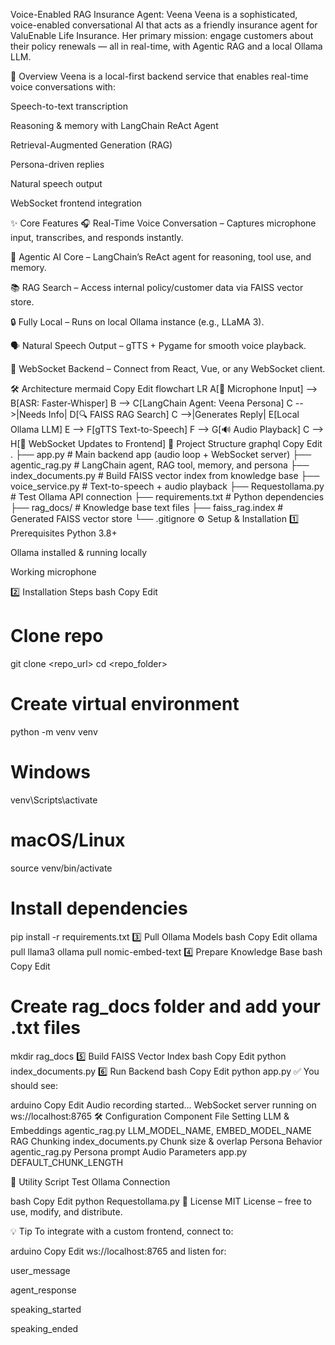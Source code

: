 Voice-Enabled RAG Insurance Agent: Veena
Veena is a sophisticated, voice-enabled conversational AI that acts as a friendly insurance agent for ValuEnable Life Insurance.
Her primary mission: engage customers about their policy renewals — all in real-time, with Agentic RAG and a local Ollama LLM.

🚀 Overview
Veena is a local-first backend service that enables real-time voice conversations with:

Speech-to-text transcription

Reasoning & memory with LangChain ReAct Agent

Retrieval-Augmented Generation (RAG)

Persona-driven replies

Natural speech output

WebSocket frontend integration

✨ Core Features
🎧 Real-Time Voice Conversation – Captures microphone input, transcribes, and responds instantly.

🧠 Agentic AI Core – LangChain’s ReAct agent for reasoning, tool use, and memory.

📚 RAG Search – Access internal policy/customer data via FAISS vector store.

🔒 Fully Local – Runs on local Ollama instance (e.g., LLaMA 3).

🗣 Natural Speech Output – gTTS + Pygame for smooth voice playback.

🔌 WebSocket Backend – Connect from React, Vue, or any WebSocket client.

🛠 Architecture
mermaid
Copy
Edit
flowchart LR
    A[🎤 Microphone Input] --> B[ASR: Faster-Whisper]
    B --> C[LangChain Agent: Veena Persona]
    C -->|Needs Info| D[🔍 FAISS RAG Search]
    C -->|Generates Reply| E[Local Ollama LLM]
    E --> F[gTTS Text-to-Speech]
    F --> G[🔊 Audio Playback]
    C --> H[🔌 WebSocket Updates to Frontend]
📂 Project Structure
graphql
Copy
Edit
.
├── app.py                # Main backend app (audio loop + WebSocket server)
├── agentic_rag.py        # LangChain agent, RAG tool, memory, and persona
├── index_documents.py    # Build FAISS vector index from knowledge base
├── voice_service.py      # Text-to-speech + audio playback
├── Requestollama.py      # Test Ollama API connection
├── requirements.txt      # Python dependencies
├── rag_docs/             # Knowledge base text files
├── faiss_rag.index       # Generated FAISS vector store
└── .gitignore
⚙️ Setup & Installation
1️⃣ Prerequisites
Python 3.8+

Ollama installed & running locally

Working microphone

2️⃣ Installation Steps
bash
Copy
Edit
# Clone repo
git clone <repo_url>
cd <repo_folder>

# Create virtual environment
python -m venv venv
# Windows
venv\Scripts\activate
# macOS/Linux
source venv/bin/activate

# Install dependencies
pip install -r requirements.txt
3️⃣ Pull Ollama Models
bash
Copy
Edit
ollama pull llama3
ollama pull nomic-embed-text
4️⃣ Prepare Knowledge Base
bash
Copy
Edit
# Create rag_docs folder and add your .txt files
mkdir rag_docs
5️⃣ Build FAISS Vector Index
bash
Copy
Edit
python index_documents.py
6️⃣ Run Backend
bash
Copy
Edit
python app.py
✅ You should see:

arduino
Copy
Edit
Audio recording started...
WebSocket server running on ws://localhost:8765
🛠 Configuration
Component	File	Setting
LLM & Embeddings	agentic_rag.py	LLM_MODEL_NAME, EMBED_MODEL_NAME
RAG Chunking	index_documents.py	Chunk size & overlap
Persona Behavior	agentic_rag.py	Persona prompt
Audio Parameters	app.py	DEFAULT_CHUNK_LENGTH

🧪 Utility Script
Test Ollama Connection

bash
Copy
Edit
python Requestollama.py
📜 License
MIT License – free to use, modify, and distribute.

💡 Tip
To integrate with a custom frontend, connect to:

arduino
Copy
Edit
ws://localhost:8765
and listen for:

user_message

agent_response

speaking_started

speaking_ended

